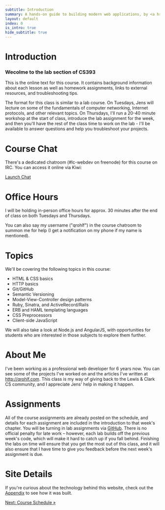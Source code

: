 ```yaml
---
subtitle: Introduction
summary: A hands-on guide to building modern web applications, by <a href="http://qrohlf.com/">@qrohlf</a>
layout: default
index: 0
is_intro: true
hide_subtitle: true
---
```


# Introduction

### Wecolme to the lab section of CS393
This is the online text for this course. It contains background information about each lesson as well as homework assignments, links to external resources, and troubleshooting tips.

The format for this class is similar to a lab course. On Tuesdays, Jens will lecture on some of the fundamentals of computer networking, Internet protocols, and other relevant topics. On Thursdays, I'll run a 20-40 minute workshop at the start of class, introduce the lab assignment for the week, and then you'll have the rest of the class time to work on the lab - I'll be available to answer questions and help you troubleshoot your projects.

# Course Chat
There's a dedicated chatroom (#lc-webdev on freenode) for this course on IRC. You can access it online via Kiwi:

<a href="https://kiwiirc.com/client/irc.freenode.net/#lc-webdev" class="btn btn-default" target="_blank">Launch Chat</a>

# Office Hours
I will be holding in-person office hours for approx. 30 minutes after the end of class on both Tuesdays and Thursdays.

You can also say my username ("qrohlf") in the course chatroom to summon me for help (I get a notification on my phone if my name is mentioned).

# Topics

We'll be covering the following topics in this course:

- HTML & CSS basics
- HTTP basics
- Git/GitHub
- Semantic Versioning
- Model-View-Controller design patterns
- Ruby, Sinatra, and ActiveRecord/Rails
- ERB and HAML templating languages
- CSS Preprocessors
- Client-side JavaScript

We will also take a look at Node.js and AngularJS, with opportunities for students who are interested in those subjects to explore them further.

# About Me
I've been working as a professional web developer for 6 years now. You can see some of the projects I've worked on and the articles I've written at http://qrohlf.com. This class is my way of giving back to the Lewis & Clark CS community, and I appreciate Jens' help in making it happen.

# Assignments
All of the course assignments are already posted on the schedule, and details for each assignment are included in the introduction to that week's chapter. You will be turning in lab assignments via [GitHub](https://github.com). There is no official penalty for late work – however, each lab builds off the previous week's code, which will make it hard to catch up if you fall behind. Finishing the labs on time will ensure that you get the most out of this class, and it will also ensure that I have time to give you feedback before the next week's assignment is due.

# Site Details
If you're curious about the technology behind this website, check out the [Appendix](/chapters/13/3-about-this-site.html) to see how it was built.

<div class="site-paging row">
	<div class="col-xs-12">
		<a class="btn btn-primary btn-lg center-block" href="/chapters/0-schedule.html">Next: Course Schedule &raquo;</a>
	</div>
</div>
